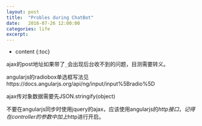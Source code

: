 ```yaml
---
layout: post
title:  "Probles during ChatBot"
date:   2016-07-26 12:00:00
categories: life
excerpt: 
---
```


* content
{:toc}

ajax的post地址如果带了`_`会出现后台收不到的问题，目测需要转义。

angularjs的radiobox单选框写法见https://docs.angularjs.org/api/ng/input/input%5Bradio%5D

ajax传对象数据需要先JSON.stringify(object)

不要在angularjs同步时使用jquery的ajax，应该使用angularjs的$http接口，记得在controller的参数中加上$http进行开启。
